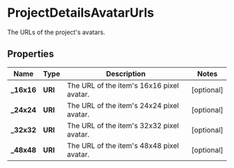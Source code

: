 

# ProjectDetailsAvatarUrls

The URLs of the project's avatars.

## Properties

| Name | Type | Description | Notes |
|------------ | ------------- | ------------- | -------------|
|**_16x16** | **URI** | The URL of the item&#39;s 16x16 pixel avatar. |  [optional] |
|**_24x24** | **URI** | The URL of the item&#39;s 24x24 pixel avatar. |  [optional] |
|**_32x32** | **URI** | The URL of the item&#39;s 32x32 pixel avatar. |  [optional] |
|**_48x48** | **URI** | The URL of the item&#39;s 48x48 pixel avatar. |  [optional] |



